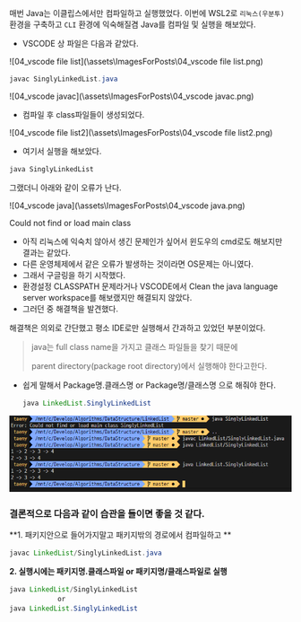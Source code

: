 매번 Java는 이클립스에서만 컴파일하고 실행했었다.
이번에 WSL2로 `리눅스(우분투)` 환경을 구축하고 `CLI` 환경에 익숙해질겸 
Java를 컴파일 및 실행을 해보았다.

- VSCODE 상 파일은 다음과 같았다.

![04_vscode file list](\assets\ImagesForPosts\04_vscode file list.png)

 

```java
javac SinglyLinkedList.java
```

![04_vscode javac](\assets\ImagesForPosts\04_vscode javac.png)

- 컴파일 후 class파일들이 생성되었다.

![04_vscode file list2](\assets\ImagesForPosts\04_vscode file list2.png)



- 여기서 실행을 해보았다.

```java
java SinglyLinkedList
```

그랬더니 아래와 같이 오류가 난다.

![04_vscode java](\assets\ImagesForPosts\04_vscode java.png)

Could not find or load main class

- 아직 리눅스에 익숙치 않아서 생긴 문제인가 싶어서 윈도우의 cmd로도 해보지만 결과는 같았다.
-  다른 운영체제에서 같은 오류가 발생하는 것이라면 OS문제는 아니였다.
- 그래서 구글링을 하기 시작했다.
- 환경설정 CLASSPATH 문제라거나 VSCODE에서 Clean the java language server workspace를 해보랬지만 해결되지 않았다.
- 그러던 중 해결책을 발견했다.



해결책은 의외로 간단했고 평소 IDE로만 실행해서 간과하고 있었던 부분이었다.

> java는 full class name을 가지고 클래스 파일들을 찾기 때문에 
>
> parent directory(package root directory)에서 실행해야 한다고한다.



- 쉽게 말해서 Package명.클래스명 or Package명/클래스명 으로 해줘야 한다.

  ```java
  java LinkedList.SinglyLinkedList
  ```

![04_solution](\assets\ImagesForPosts\04_solution.png)



### 결론적으로 다음과 같이 습관을 들이면 좋을 것 같다.

**1. 패키지안으로 들어가지말고 패키지밖의 경로에서 컴파일하고 **

```java
javac LinkedList/SinglyLinkedList.java
```



**2. 실행시에는 패키지명.클래스파일 or 패키지명/클래스파일로 실행**

```java
java LinkedList/SinglyLinkedList
    		or
java LinkedList.SinglyLinkedList
```



